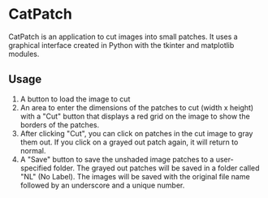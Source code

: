 # CatPatch
CatPatch is an application to cut images into small patches. It uses a graphical interface created in Python with the tkinter and matplotlib modules.

## Usage
1. A button to load the image to cut
2. An area to enter the dimensions of the patches to cut (width x height) with a "Cut" button that displays a red grid on the image to show the borders of the patches.
3. After clicking "Cut", you can click on patches in the cut image to gray them out. If you click on a grayed out patch again, it will return to normal.
4. A "Save" button to save the unshaded image patches to a user-specified folder. The grayed out patches will be saved in a folder called "NL" (No Label). The images will be saved with the original file name followed by an underscore and a unique number.
